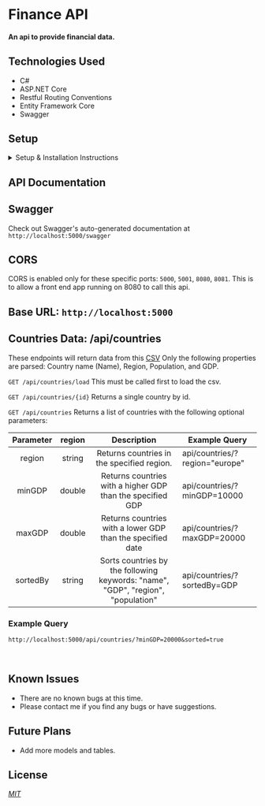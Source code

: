 # Finance API

#### An api to provide financial data.


## Technologies Used

* C#
* ASP.NET Core
* Restful Routing Conventions
* Entity Framework Core 
* Swagger

## Setup
<details>
<summary>Setup & Installation Instructions</summary>

#### Installations (if necessary)
* Install C# and .NET using the [.NET 5 SDK](https://dotnet.microsoft.com/download/dotnet-core/thank-you/sdk-5.0.100-macos-x64-installer)
* Install [MySql Community Server](https://dev.mysql.com/downloads/file/?id=484914)

#### Setup
* Clone this repository to your local machine
* Navigate to the FinanceAPI.Solution folder and create a file named "appsettings.json" 
* Add the following code to the file:
  ```
  {
    "ConnectionStrings": {
        "DefaultConnection": "Server=localhost;Port=3306;database=finance_api;uid=root;pwd=[YOUR-PASSWORD-HERE];"
    }
  }
  ```
* Navigate to the FinanceAPI folder and run the following commands:
* `dotnet restore` to install the necessary dependencies
* `dotnet build` to compile the project.
* `dotnet tool install --global dotnet-ef`
* `dotnet ef migrations add Initial`
* `dotnet ef database update`
* `dotnet run` to start the server.


</details>



## API Documentation

## Swagger
Check out Swagger's auto-generated documentation at `http://localhost:5000/swagger`

## CORS
CORS is enabled only for these specific ports: `5000`, `5001`, `8080`, `8081`.
This is to allow a front end app running on 8080 to call this api.

## Base URL: `http://localhost:5000`

## Countries Data: /api/countries
These endpoints will return data from this [CSV](https://www.kaggle.com/fernandol/countries-of-the-world)
Only the following properties are parsed: Country name (Name), Region, Population, and GDP. 


`GET /api/countries/load` This must be called first to load the csv.

`GET /api/countries/{id}` Returns a single country by id.

`GET /api/countries` Returns a list of countries with the following optional parameters:

| Parameter | region | Description | Example Query |
| :---: | :---: | :---: | --- |
| region | string | Returns countries in the specified region. | api/countries/?region="europe" |
| minGDP | double | Returns countries with a higher GDP than the specified GDP | api/countries/?minGDP=10000 |
| maxGDP | double | Returns countries with a lower GDP than the specified date | api/countries/?maxGDP=20000 |
| sortedBy | string | Sorts countries by the following keywords: "name", "GDP", "region", "population"  | api/countries/?sortedBy=GDP |

### Example Query

`http://localhost:5000/api/countries/?minGDP=20000&sorted=true`   

<br>

## Known Issues
* There are no known bugs at this time.
* Please contact me if you find any bugs or have suggestions. 

## Future Plans
* Add more models and tables.

## License

_[MIT](https://opensource.org/licenses/MIT)_  

